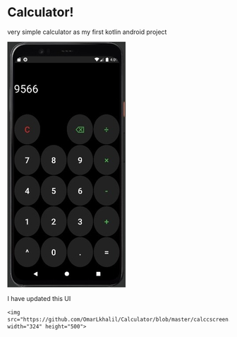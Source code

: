 # Calculator!


very simple calculator as my first kotlin android project 



![alt text](https://github.com/OmarLkhalil/Calculator/blob/master/calcscreen.png)




I have updated this UI 


    <img src="https://github.com/OmarLkhalil/Calculator/blob/master/calccscreen.png" width="324" height="500">


